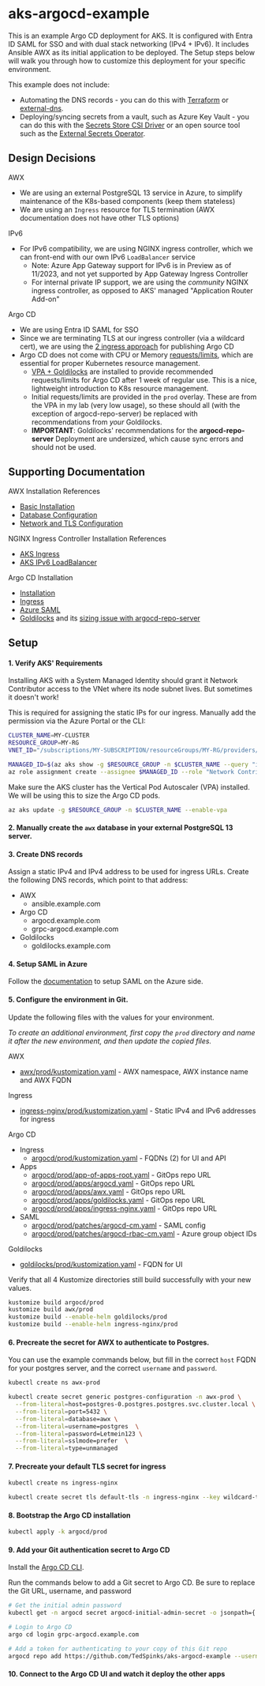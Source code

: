 # aks-argocd-example

This is an example Argo CD deployment for AKS. It is configured with Entra ID SAML for SSO and with dual stack networking (IPv4 + IPv6). It includes Ansible AWX as its initial application to be deployed. The Setup steps below will walk you through how to customize this deployment for your specific environment.

This example does not include:
- Automating the DNS records - you can do this with [Terraform](https://registry.terraform.io/providers/hashicorp/azurerm/latest/docs/resources/dns_aaaa_record) or [external-dns](https://github.com/kubernetes-sigs/external-dns/blob/master/docs/tutorials/azure.md).
- Deploying/syncing secrets from a vault, such as Azure Key Vault - you can do this with the [Secrets Store CSI Driver](https://learn.microsoft.com/en-us/azure/aks/csi-secrets-store-driver) or an open source tool such as the [External Secrets Operator](https://github.com/external-secrets/external-secrets).

## Design Decisions

AWX
- We are using an external PostgreSQL 13 service in Azure, to simplify maintenance of the K8s-based components (keep them stateless)
- We are using an `Ingress` resource for TLS termination (AWX documentation does not have other TLS options)

IPv6
- For IPv6 compatibility, we are using NGINX ingress controller, which we can front-end with our own IPv6 `LoadBalancer` service
  - Note: Azure App Gateway support for IPv6 is in Preview as of 11/2023, and not yet supported by App Gateway Ingress Controller
  - For internal private IP support, we are using the *community* NGINX ingress controller, as opposed to AKS' managed "Application Router Add-on"

Argo CD
- We are using Entra ID SAML for SSO
- Since we are terminating TLS at our ingress controller (via a wildcard cert), we are using the [2 ingress approach](https://argo-cd.readthedocs.io/en/stable/operator-manual/ingress/#option-2-ssl-termination-at-ingress-controller) for publishing Argo CD
- Argo CD does not come with CPU or Memory [requests/limits](https://kubernetes.io/docs/concepts/configuration/manage-resources-containers/), which are essential for proper Kubernetes resource management.
  - [VPA + Goldilocks](https://goldilocks.docs.fairwinds.com/) are installed to provide recommended requests/limits for Argo CD after 1 week of regular use. This is a nice, lightweight introduction to K8s resource management.
  - Initial requests/limits are provided in the `prod` overlay. These are from the VPA in my lab (very low usage), so these should all (with the exception of argocd-repo-server) be replaced with recommendations from *your* Goldilocks.
  - **IMPORTANT**: Goldilocks' recommendations for the **argocd-repo-server** Deployment are undersized, which cause sync errors and should not be used. 

## Supporting Documentation

AWX Installation References

- [Basic Installation](https://github.com/ansible/awx-operator/blob/devel/docs/installation/basic-install.md)
- [Database Configuration](https://github.com/ansible/awx-operator/blob/devel/docs/user-guide/database-configuration.md)
- [Network and TLS Configuration](https://github.com/ansible/awx-operator/blob/devel/docs/user-guide/network-and-tls-configuration.md)

NGINX Ingress Controller Installation References

- [AKS Ingress](https://learn.microsoft.com/en-us/azure/aks/ingress-basic?tabs=azure-cli)
- [AKS IPv6 LoadBalancer](https://learn.microsoft.com/en-us/azure/aks/configure-kubenet-dual-stack?tabs=azure-cli%2Cyaml#expose-the-workload-via-a-loadbalancer-type-service)

Argo CD Installation

- [Installation](https://argo-cd.readthedocs.io/en/stable/operator-manual/installation/)
- [Ingress](https://argo-cd.readthedocs.io/en/stable/operator-manual/ingress/#option-2-ssl-termination-at-ingress-controller)
- [Azure SAML](https://argo-cd.readthedocs.io/en/stable/operator-manual/user-management/microsoft/#azure-ad-saml-enterprise-app-auth-using-dex)
- [Goldilocks](https://goldilocks.docs.fairwinds.com/) and its [sizing issue with argocd-repo-server](https://github.com/argoproj/argo-cd/issues/9701)


## Setup

#### 1. Verify AKS' Requirements

Installing AKS with a System Managed Identity should grant it Network Contributor access to the VNet where its node subnet lives. But sometimes it doesn't work!

This is required for assigning the static IPs for our ingress. Manually add the permission via the Azure Portal or the CLI:

```bash
CLUSTER_NAME=MY-CLUSTER
RESOURCE_GROUP=MY-RG
VNET_ID="/subscriptions/MY-SUBSCRIPTION/resourceGroups/MY-RG/providers/Microsoft.Network/virtualNetworks/MY-VNET"

MANAGED_ID=$(az aks show -g $RESOURCE_GROUP -n $CLUSTER_NAME --query "identity.principalId" --output tsv)
az role assignment create --assignee $MANAGED_ID --role "Network Contributor" --scope $VNET_ID
```

Make sure the AKS cluster has the Vertical Pod Autoscaler (VPA) installed. We will be using this to size the Argo CD pods.

```bash
az aks update -g $RESOURCE_GROUP -n $CLUSTER_NAME --enable-vpa
```

#### 2. Manually create the `awx` database in your external PostgreSQL 13 server.

#### 3. Create DNS records

Assign a static IPv4 and IPv4 address to be used for ingress URLs. Create the following DNS records, which point to that address:

- AWX
  - ansible.example.com
- Argo CD
  - argocd.example.com
  - grpc-argocd.example.com
- Goldilocks
  - goldilocks.example.com

#### 4. Setup SAML in Azure

Follow the [documentation](https://argo-cd.readthedocs.io/en/stable/operator-manual/user-management/microsoft/#azure-ad-saml-enterprise-app-auth-using-dex) to setup SAML on the Azure side.

#### 5. Configure the environment in Git. 

Update the following files with the values for your environment. 

*To create an additional environment, first copy the `prod` directory and name it after the new environment, and then update the copied files.*

AWX
- [awx/prod/kustomization.yaml](./awx/prod/kustomization.yaml) - AWX namespace, AWX instance name and AWX FQDN

Ingress
- [ingress-nginx/prod/kustomization.yaml](./ingress-nginx/prod/kustomization.yaml) - Static IPv4 and IPv6 addresses for ingress

Argo CD
- Ingress
  - [argocd/prod/kustomization.yaml](./argocd/prod/kustomization.yaml) - FQDNs (2) for UI and API
- Apps
  - [argocd/prod/app-of-apps-root.yaml](./argocd/prod/app-of-apps-root.yaml) - GitOps repo URL
  - [argocd/prod/apps/argocd.yaml](./argocd/prod/apps/argocd.yaml) - GitOps repo URL
  - [argocd/prod/apps/awx.yaml](./argocd/prod/apps/awx.yaml) - GitOps repo URL
  - [argocd/prod/apps/goldilocks.yaml](./argocd/prod/apps/goldilocks.yaml) - GitOps repo URL
  - [argocd/prod/apps/ingress-nginx.yaml](./argocd/prod/apps/ingress-nginx.yaml) - GitOps repo URL
- SAML
  - [argocd/prod/patches/argocd-cm.yaml](./argocd/prod/patches/argocd-cm.yaml) - SAML config
  - [argocd/prod/patches/argocd-rbac-cm.yaml](./argocd/prod/patches/argocd-rbac-cm.yaml) - Azure group object IDs

Goldilocks
- [goldilocks/prod/kustomization.yaml](goldilocks/prod/kustomization.yaml) - FQDN for UI

Verify that all 4 Kustomize directories still build successfully with your new values.

```bash
kustomize build argocd/prod
kustomize build awx/prod
kustomize build --enable-helm goldilocks/prod
kustomize build --enable-helm ingress-nginx/prod
```

#### 6. Precreate the secret for AWX to authenticate to Postgres. 

You can use the example commands below, but fill in the correct `host` FQDN for your postgres server, and the correct `username` and `password`.
```bash
kubectl create ns awx-prod

kubectl create secret generic postgres-configuration -n awx-prod \
  --from-literal=host=postgres-0.postgres.postgres.svc.cluster.local \
  --from-literal=port=5432 \
  --from-literal=database=awx \
  --from-literal=username=postgres  \
  --from-literal=password=Letmein123 \
  --from-literal=sslmode=prefer  \
  --from-literal=type=unmanaged
```

#### 7. Precreate your default TLS secret for ingress

```bash
kubectl create ns ingress-nginx

kubectl create secret tls default-tls -n ingress-nginx --key wildcard-tls-cert.key --cert wildcard-tls-cert.crt
```

#### 8. Bootstrap the Argo CD installation

```bash
kubectl apply -k argocd/prod
```

#### 9. Add your Git authentication secret to Argo CD

Install the [Argo CD CLI](https://argo-cd.readthedocs.io/en/stable/cli_installation/).

Run the commands below to add a Git secret to Argo CD. Be sure to replace the Git URL, username, and password

```bash
# Get the initial admin password
kubectl get -n argocd secret argocd-initial-admin-secret -o jsonpath={.data.password} | base64 -d

# Login to Argo CD
argo cd login grpc-argocd.example.com

# Add a token for authenticating to your copy of this Git repo
argocd repo add https://github.com/TedSpinks/aks-argocd-example --username MyServiceAccount --password Letmein123
```

#### 10. Connect to the Argo CD UI and watch it deploy the other apps

